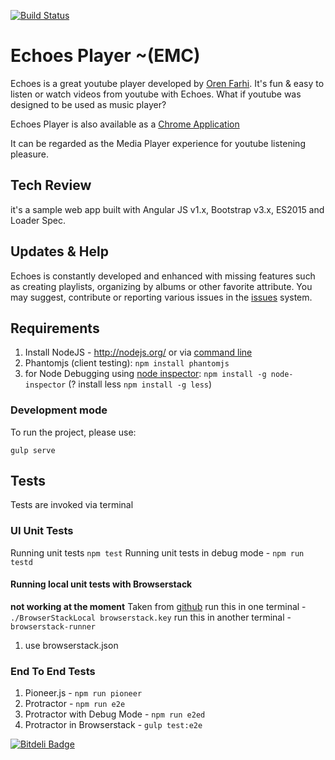 [![Build Status](https://travis-ci.org/orizens/echoes.svg?branch=angular)](https://travis-ci.org/orizens/echoes)

# Echoes Player ~(EMC)
Echoes is a great youtube player developed by [Oren Farhi](http://orizens.com).
It's fun & easy to listen or watch videos from youtube with Echoes.
What if youtube was designed to be used as music player?

Echoes Player is also available as a [Chrome Application](https://chrome.google.com/webstore/detail/echoes-player/aaenpaopfebcmdaegggjbkhaedlbbkde)

It can be regarded as the Media Player experience for youtube listening pleasure.
## Tech Review
it's a sample web app built with Angular JS v1.x, Bootstrap v3.x, ES2015 and Loader Spec.

## Updates & Help
Echoes is constantly developed and enhanced with missing features such as creating playlists, organizing by albums or other favorite attribute.
You may suggest, contribute or reporting various issues in the [issues](https://github.com/orizens/echoes/issues) system.

## Requirements

1. Install NodeJS - http://nodejs.org/ or via [command line](https://github.com/joyent/node/wiki/installing-node.js-via-package-manager)
4. Phantomjs (client testing): ```npm install phantomjs```
6. for Node Debugging using [node inspector](https://github.com/node-inspector/node-inspector): ```npm install -g node-inspector```
(? install less ```npm install -g less```)

### Development mode
To run the project, please use:
```shell
gulp serve
```

## Tests
Tests are invoked via terminal

### UI Unit Tests
Running unit tests ```npm test```
Running unit tests in debug mode - ```npm run testd```

#### Running local unit tests with Browserstack
**not working at the moment**
Taken from [github](https://github.com/browserstack/browserstack-runner-sample)
run this in one terminal - ```./BrowserStackLocal browserstack.key```
run this in another terminal - ```browserstack-runner```
1. use browserstack.json

### End To End Tests
1. Pioneer.js - ```npm run pioneer```
1. Protractor - ```npm run e2e```
1. Protractor with Debug Mode - ```npm run e2ed```
1. Protractor in Browserstack - ```gulp test:e2e```

[![Bitdeli Badge](https://d2weczhvl823v0.cloudfront.net/orizens/echoes/trend.png)](https://bitdeli.com/free "Bitdeli Badge")
